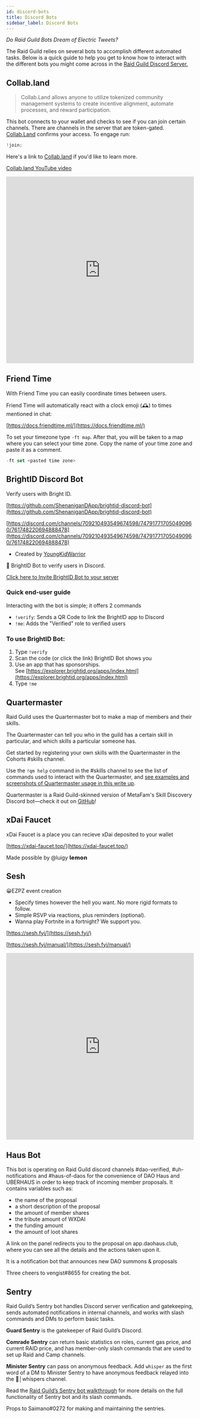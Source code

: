 ```yaml
---
id: discord-bots
title: Discord Bots
sidebar_label: Discord Bots
---
```


_Do Raid Guild Bots Dream of Electric Tweets?_

The Raid Guild relies on several bots to accomplish different automated tasks. Below is a quick guide to help you get to know how to interact with the different bots you might come across in the [Raid Guild Discord Server.](https://discord.gg/RWjkQ6DNnv)

## Collab.land

> Collab.Land allows anyone to utilize tokenized community management systems to create incentive alignment, automate processes, and reward participation.

This bot connects to your wallet and checks to see if you can join certain channels. There are channels in the server that are token-gated. [Collab.Land](http://collab.Land) confirms your access. To engage run:

```jsx
!join;
```

Here's a link to [Collab.land](https://collab.land/) if you'd like to learn more.

[Collab.land YouTube video](https://www.youtube.com/watch?v=fiVEyVsR7k8)

<iframe width="100%" height="500" src="https://www.youtube.com/embed/fiVEyVsR7k8" title="YouTube video player" frameborder="0" allow="accelerometer; autoplay; clipboard-write; encrypted-media; gyroscope; picture-in-picture" allowfullscreen></iframe>

## Friend Time

With Friend Time you can easily coordinate times between users.

Friend Time will automatically react with a clock emoji (🕰️) to times mentioned in chat:

[https://docs.friendtime.ml/](https://docs.friendtime.ml/)

To set your timezone type `-ft map`. After that, you will be taken to a map where you can select your time zone. Copy the name of your time zone and paste it as a comment.

```jsx
-ft set <pasted time zone>
```

## BrightID Discord Bot

Verify users with Bright ID.

[https://github.com/ShenaniganDApp/brightid-discord-bot](https://github.com/ShenaniganDApp/brightid-discord-bot)

[https://discord.com/channels/709210493549674598/747917717050490960/761748220694888478](https://discord.com/channels/709210493549674598/747917717050490960/761748220694888478)

- Created by [YoungKidWarrior](https://www.notion.so/YoungKidWarrior-a5025778570f4a558a490978177c5bff)

🤖 BrightID Bot to verify users in Discord.

[Click here to Invite BrightID Bot to your server](https://bot.brightid.org/)

### Quick end-user guide

Interacting with the bot is simple; it offers 2 commands

- `!verify`: Sends a QR Code to link the BrightID app to Discord
- `!me`: Adds the "Verified" role to verified users

### To use BrightID Bot:

1. Type `!verify`
2. Scan the code (or click the link) BrightID Bot shows you
3. Use an app that has sponsorships. See [https://explorer.brightid.org/apps/index.html](https://explorer.brightid.org/apps/index.html)
4. Type `!me`

## Quartermaster

Raid Guild uses the Quartermaster bot to make a map of members and their skills. 

The Quartermaster can tell you who in the guild has a certain skill in particular, and which skills a particular someone has.

Get started by registering your own skills with the Quartermaster in the Cohorts <span class='channels'>#skills</span> channel.

Use the `!qm help` command in the <span class="channels">#skills</span> channel to see the list of commands used to interact with the Quartermaster, and [see examples and screenshots of Quartermaster usage in this write up](https://hackmd.io/@raidguild/By3kIcxD5/%2F4eTbqy2pR1qv6RSXiB87jg).

Quartermaster is a Raid Guild-skinned version of MetaFam's Skill Discovery Discord bot—check it out on [GitHub]( https://github.com/MetaFam/skill-bot)! 

## xDai Faucet

xDai Faucet is a place you can recieve xDai deposited to your wallet

[https://xdai-faucet.top/](https://xdai-faucet.top/)

Made possible by @luigy 𝗹𝗲𝗺𝗼𝗻

## Sesh

😀EZPZ event creation

- Specify times however the hell you want. No more rigid formats to follow.
- Simple RSVP via reactions, plus reminders (optional).
- Wanna play Fortnite in a fortnight? We support you.

[https://sesh.fyi/](https://sesh.fyi/)

[https://sesh.fyi/manual/](https://sesh.fyi/manual/)

<iframe src="https://sesh.fyi/manual/" frameborder="0" sandbox="allow-scripts allow-popups allow-top-navigation-by-user-activation allow-forms allow-same-origin" allowfullscreen="" loading="lazy" width='100%' height='500'></iframe>

## Haus Bot

This bot is operating on Raid Guild discord channels <span class="channels">#dao-verified</span>, <span class="channels">#uh-notifications</span> and <span class="channels">#haus-of-daos</span> for the convenience of DAO Haus and UBERHAUS in order to keep track of incoming member proposals. It contains variables such as:

- the name of the proposal
- a short description of the proposal
- the amount of member shares
- the tribute amount of WXDAI
- the funding amount
- the amount of loot shares

A link on the panel redirects you to the proposal on app.daohaus.club, where you can see all the details and the actions taken upon it.

It is a notification bot that announces new DAO summons & proposals

Three cheers to vengist#8655 for creating the bot.

## Sentry

Raid Guild’s Sentry bot handles Discord server verification and gatekeeping, sends automated notifications in internal channels, and works with slash commands and DMs to perform basic tasks.

**Guard Sentry** is the gatekeeper of Raid Guild’s Discord.

**Comrade Sentry** can return basic statistics on roles, current gas price, and current RAID price, and has member-only slash commands that are used to set up Raid and Camp channels.

**Minister Sentry** can pass on anonymous feedback. Add `whisper` as the first word of a DM to Minister Sentry to have anonymous feedback relayed into the <span class='channel'>🙊│whispers</span> channel.

Read the [Raid Guild’s Sentry bot walkthrough](https://hackmd.io/@raidguild/By3kIcxD5/%2F0uqGRkMwS5y-BpVVMtVxNA) for more details on the full functionality of Sentry bot and its slash commands.

Props to Saimano#0272 for making and maintaining the sentries.
